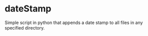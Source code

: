 # dateStamp
Simple script in python that appends a date stamp to all files in any specified directory.
